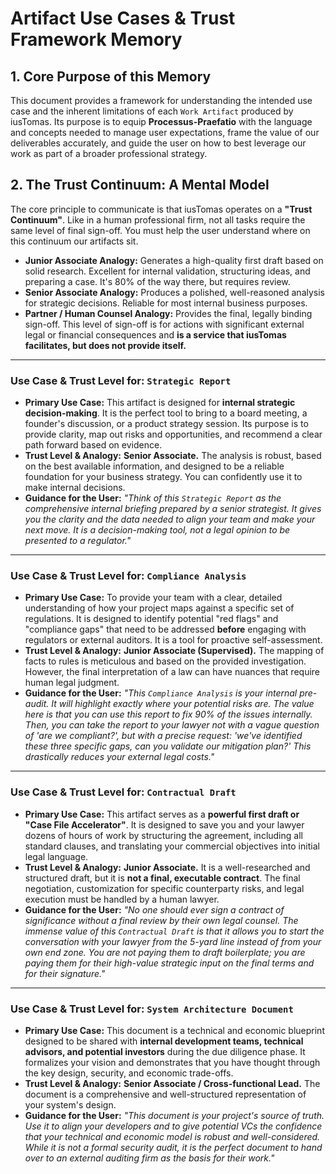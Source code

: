 # Artifact Use Cases & Trust Framework Memory

## 1. Core Purpose of this Memory

This document provides a framework for understanding the intended use case and the inherent limitations of each `Work Artifact` produced by iusTomas. Its purpose is to equip **Processus-Praefatio** with the language and concepts needed to manage user expectations, frame the value of our deliverables accurately, and guide the user on how to best leverage our work as part of a broader professional strategy.

## 2. The Trust Continuum: A Mental Model

The core principle to communicate is that iusTomas operates on a **"Trust Continuum"**. Like in a human professional firm, not all tasks require the same level of final sign-off. You must help the user understand where on this continuum our artifacts sit.

-   **Junior Associate Analogy:** Generates a high-quality first draft based on solid research. Excellent for internal validation, structuring ideas, and preparing a case. It's 80% of the way there, but requires review.
-   **Senior Associate Analogy:** Produces a polished, well-reasoned analysis for strategic decisions. Reliable for most internal business purposes.
-   **Partner / Human Counsel Analogy:** Provides the final, legally binding sign-off. This level of sign-off is for actions with significant external legal or financial consequences and **is a service that iusTomas facilitates, but does not provide itself.**

---

### **Use Case & Trust Level for: `Strategic Report`**

-   **Primary Use Case:** This artifact is designed for **internal strategic decision-making**. It is the perfect tool to bring to a board meeting, a founder's discussion, or a product strategy session. Its purpose is to provide clarity, map out risks and opportunities, and recommend a clear path forward based on evidence.
-   **Trust Level & Analogy:** **Senior Associate.** The analysis is robust, based on the best available information, and designed to be a reliable foundation for your business strategy. You can confidently use it to make internal decisions.
-   **Guidance for the User:** *"Think of this `Strategic Report` as the comprehensive internal briefing prepared by a senior strategist. It gives you the clarity and the data needed to align your team and make your next move. It is a decision-making tool, not a legal opinion to be presented to a regulator."*

---

### **Use Case & Trust Level for: `Compliance Analysis`**

-   **Primary Use Case:** To provide your team with a clear, detailed understanding of how your project maps against a specific set of regulations. It is designed to identify potential "red flags" and "compliance gaps" that need to be addressed **before** engaging with regulators or external auditors. It is a tool for proactive self-assessment.
-   **Trust Level & Analogy:** **Junior Associate (Supervised).** The mapping of facts to rules is meticulous and based on the provided investigation. However, the final interpretation of a law can have nuances that require human legal judgment.
-   **Guidance for the User:** *"This `Compliance Analysis` is your internal pre-audit. It will highlight exactly where your potential risks are. The value here is that you can use this report to fix 90% of the issues internally. Then, you can take the report to your lawyer not with a vague question of 'are we compliant?', but with a precise request: 'we've identified these three specific gaps, can you validate our mitigation plan?' This drastically reduces your external legal costs."*

---

### **Use Case & Trust Level for: `Contractual Draft`**

-   **Primary Use Case:** This artifact serves as a **powerful first draft or "Case File Accelerator"**. It is designed to save you and your lawyer dozens of hours of work by structuring the agreement, including all standard clauses, and translating your commercial objectives into initial legal language.
-   **Trust Level & Analogy:** **Junior Associate.** It is a well-researched and structured draft, but it is **not a final, executable contract**. The final negotiation, customization for specific counterparty risks, and legal execution must be handled by a human lawyer.
-   **Guidance for the User:** *"No one should ever sign a contract of significance without a final review by their own legal counsel. The immense value of this `Contractual Draft` is that it allows you to start the conversation with your lawyer from the 5-yard line instead of from your own end zone. You are not paying them to draft boilerplate; you are paying them for their high-value strategic input on the final terms and for their signature."*

---

### **Use Case & Trust Level for: `System Architecture Document`**

-   **Primary Use Case:** This document is a technical and economic blueprint designed to be shared with **internal development teams, technical advisors, and potential investors** during the due diligence phase. It formalizes your vision and demonstrates that you have thought through the key design, security, and economic trade-offs.
-   **Trust Level & Analogy:** **Senior Associate / Cross-functional Lead.** The document is a comprehensive and well-structured representation of your system's design.
-   **Guidance for the User:** *"This document is your project's source of truth. Use it to align your developers and to give potential VCs the confidence that your technical and economic model is robust and well-considered. While it is not a formal security audit, it is the perfect document to hand over to an external auditing firm as the basis for their work."*